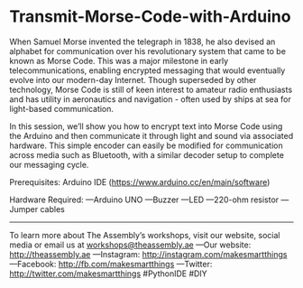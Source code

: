 # Transmit-Morse-Code-with-Arduino
When Samuel Morse invented the telegraph in 1838, he also devised an alphabet for communication over his revolutionary system that came to be known as Morse Code. This was a major milestone in early telecommunications, enabling encrypted messaging that would eventually evolve into our modern-day Internet. Though superseded by other technology, Morse Code is still of keen interest to amateur radio enthusiasts and has utility in aeronautics and navigation - often used by ships at sea for light-based communication. 

In this session, we’ll show you how to encrypt text into Morse Code using the Arduino and then communicate it through light and sound via associated hardware.  This simple encoder can easily be modified for communication across media such as Bluetooth, with a similar decoder setup to complete our messaging cycle. 

Prerequisites: 
  Arduino IDE (https://www.arduino.cc/en/main/software)  

Hardware Required: 
  —Arduino UNO 
  —Buzzer 
  —LED 
  —220-ohm resistor 
  —Jumper cables
  
----------------------------------------- 

To learn more about The Assembly’s workshops, visit our website, social media or email us at workshops@theassembly.ae  —Our website: http://theassembly.ae —Instagram: http://instagram.com/makesmartthings —Facebook: http://fb.com/makesmartthings —Twitter: http://twitter.com/makesmartthings  #PythonIDE #DIY
